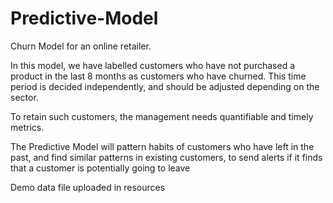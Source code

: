 # Predictive-Model
Churn Model for an online retailer.

In this model, we have labelled customers who have not purchased a product in the last 8 months as customers who have churned. This time period is decided independently, and should be adjusted depending on the sector. 

To retain such customers, the management needs quantifiable and timely metrics.

The Predictive Model will pattern habits of customers who have left in the past, and find similar patterns in existing customers, to send alerts if it finds that a customer is potentially going to leave

Demo data file uploaded in resources

